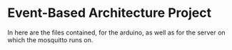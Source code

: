 # Event-Based Architecture Project

In here are the files contained, for the arduino, as well as for the server on which the mosquitto runs on.